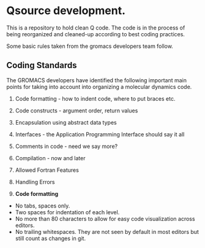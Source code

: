 Qsource development.
================================================================================

This is a repository to hold clean Q code.
The code is in the process of being reorganized and cleaned-up
according to best coding practices.

Some basic rules taken from the gromacs developers team follow.

Coding Standards
--------------------------------------------------------------------------------

The GROMACS developers have identified the following important main
points for taking into account into organizing a molecular dynamics
code. 

1. Code formatting - how to indent code, where to put braces etc.
2. Code constructs - argument order, return values
3. Encapsulation using abstract data types
4. Interfaces - the Application Programming Interface should say it all
5. Comments in code - need we say more?
6. Compilation - now and later
7. Allowed Fortran Features
8. Handling Errors


1. **Code formatting**  
* No tabs, spaces only.  
* Two spaces for indentation of each level.  
* No more than 80 characters to allow for easy code visualization
  across editors.  
* No trailing whitespaces. They are not seen by default in most
  editors but still count as changes in git.  



